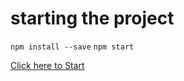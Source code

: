 # starting the project

`npm install --save`
`npm start`

[Click here to Start](http://localhost:3000/)
